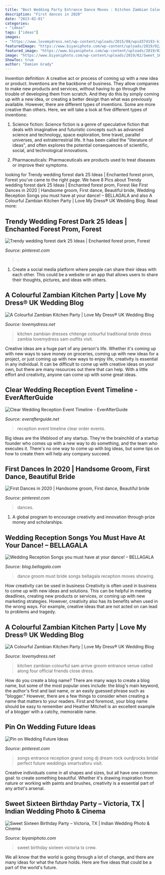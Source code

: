 ```yaml
---
title: "Best Wedding Party Entrance Dance Moves : Kitchen Zambian Colourful Sam Arrive Groom Entrance Venue Called Along Four Official Friends Close Dress"
description: "First dances in 2020"
date: "2023-02-01"
categories:
- "ideas"
tags: ["ideas"]
images:
- "https://www.lovemydress.net/wp-content/uploads/2015/08/wpid374193-kitchen-party-9.jpg"
featuredImage: "https://www.biyaniphoto.com/wp-content/uploads/2019/02/Sweet_16_Birthday_Party_Photos_Victoria_TX_09.jpg"
featured_image: "https://www.biyaniphoto.com/wp-content/uploads/2019/02/Sweet_16_Birthday_Party_Photos_Victoria_TX_09.jpg"
image: "https://www.biyaniphoto.com/wp-content/uploads/2019/02/Sweet_16_Birthday_Party_Photos_Victoria_TX_09.jpg"
ShowToc: true
author: "Damien Grady"
---
```



Invention definition: A creative act or process of coming up with a new idea or product.
Inventions are the backbone of business. They allow companies to make new products and services, without having to go through the trouble of developing them from scratch. And they do this by simply coming up with a new idea, or creating a better design than what was previously available.
However, there are different types of inventions. Some are more creative than others. Here, we will take a look at five different types of inventions:

1) Science fiction: Science fiction is a genre of speculative fiction that deals with imaginative and futuristic concepts such as advanced science and technology, space exploration, time travel, parallel universes, and extraterrestrial life. It has been called the "literature of ideas", and often explores the potential consequences of scientific, social, and technological innovations.

2) Pharmaceuticals: Pharmaceuticals are products used to treat diseases or improve their symptoms.

	

		
looking for Trendy wedding forest dark 25 Ideas | Enchanted forest prom, Forest you've came to the right page. We have 8 Pics about Trendy wedding forest dark 25 Ideas | Enchanted forest prom, Forest like First Dances in 2020 | Handsome groom, First dance, Beautiful bride, Wedding Reception Songs you must have at your dance! – BELLAGALA and also A Colourful Zambian Kitchen Party | Love My Dress® UK Wedding Blog. Read more:
		
    
## Trendy Wedding Forest Dark 25 Ideas | Enchanted Forest Prom, Forest

<img loading=lazy src="https://i.pinimg.com/736x/71/0b/92/710b92f9e3b600036f66247de67df957.jpg" onerror="this.onerror=null;this.src='https://tse2.mm.bing.net/th?id=OIP.pKzqAIv6_vSmyjrnQqEF5gAAAA&amp;pid=15.1';" alt="Trendy wedding forest dark 25 Ideas | Enchanted forest prom, Forest">

_Source: pinterest.com_

>. 

	

1. Create a social media platform where people can share their ideas with each other. This could be a website or an app that allows users to share their thoughts, pictures, and ideas with others. 

    
## A Colourful Zambian Kitchen Party | Love My Dress® UK Wedding Blog

<img loading=lazy src="https://www.lovemydress.net/wp-content/uploads/2015/08/wpid374195-kitchen-party-10.jpg" onerror="this.onerror=null;this.src='https://tse1.mm.bing.net/th?id=OIP.k8h-XSsof8pz1pt3dpTmKAHaE8&amp;pid=15.1';" alt="A Colourful Zambian Kitchen Party | Love My Dress® UK Wedding Blog">

_Source: lovemydress.net_

>kitchen zambian dresses chitenge colourful traditional bride dress zambia lovemydress sam outfits visit. 

	

Creative ideas are a huge part of any person's life. Whether it's coming up with new ways to save money on groceries, coming up with new ideas for a project, or just coming up with new ways to enjoy life, creativity is essential in any individual. It can be difficult to come up with creative ideas on your own, but there are many resources out there that can help. With a little effort and creativity, anyone can come up with some great ideas.

    
## Clear Wedding Reception Event Timeline - EverAfterGuide

<img loading=lazy src="http://img.everafterguide.net/s/upload/images/2016/03/517e14cb84845d058f1f24529ff38a1e.jpg" onerror="this.onerror=null;this.src='https://tse2.mm.bing.net/th?id=OIP.rfwHRXiZxTEi9h-IUc-_YgHaFZ&amp;pid=15.1';" alt="Clear Wedding Reception Event Timeline - EverAfterGuide">

_Source: everafterguide.net_

>reception event timeline clear order events. 

	

Big ideas are the lifeblood of any startup. They're the brainchild of a startup founder who comes up with a new way to do something, and the team who executes it. There's no one way to come up with big ideas, but some tips on how to create them will help any company succeed.

    
## First Dances In 2020 | Handsome Groom, First Dance, Beautiful Bride

<img loading=lazy src="https://i.pinimg.com/736x/87/50/1a/87501a9ed8c0b7122d73ec428b658a65.jpg" onerror="this.onerror=null;this.src='https://tse2.mm.bing.net/th?id=OIP.WCgZ2CGq2ICyoUu4nMXb9AHaLH&amp;pid=15.1';" alt="First Dances in 2020 | Handsome groom, First dance, Beautiful bride">

_Source: pinterest.com_

>dances. 

	

1. A global program to encourage creativity and innovation through prize money and scholarships. 

    
## Wedding Reception Songs You Must Have At Your Dance! – BELLAGALA

<img loading=lazy src="http://blog.bellagala.com/wp-content/uploads/2011/03/dance_minneapolis-wedding-photographer_004.jpg" onerror="this.onerror=null;this.src='https://tse2.mm.bing.net/th?id=OIP.uHmK27kqQq8na-FbKKC3YwHaLH&amp;pid=15.1';" alt="Wedding Reception Songs you must have at your dance! – BELLAGALA">

_Source: blog.bellagala.com_

>dance groom must bride songs bellagala reception moves showing. 

	

How creativity can be used in business
Creativity is often used in business to come up with new ideas and solutions. This can be helpful in meeting deadlines, creating new products or services, or coming up with new marketing strategies. However, creativity also has its benefits when used in the wrong ways. For example, creative ideas that are not acted on can lead to problems and tragedy.

    
## A Colourful Zambian Kitchen Party | Love My Dress® UK Wedding Blog

<img loading=lazy src="https://www.lovemydress.net/wp-content/uploads/2015/08/wpid374193-kitchen-party-9.jpg" onerror="this.onerror=null;this.src='https://tse3.mm.bing.net/th?id=OIP.0YG7GcGmNRPQbS3Dc-5UVwHaE8&amp;pid=15.1';" alt="A Colourful Zambian Kitchen Party | Love My Dress® UK Wedding Blog">

_Source: lovemydress.net_

>kitchen zambian colourful sam arrive groom entrance venue called along four official friends close dress. 

	

How do you create a blog name?
There are many ways to create a blog name, but some of the most popular ones include: the blog's main keyword, the author's first and last name, or an easily guessed phrase such as "blogger." However, there are a few things to consider when creating a name that matters to your readers. First and foremost, your blog name should be easy to remember and Heather Mitchell is an excellent example of a blogger with a catchy, memorable name.

    
## Pin On Wedding Future Ideas

<img loading=lazy src="https://i.pinimg.com/originals/80/cc/cd/80cccd10ac542e3a28b1bb43aecee6ad.jpg" onerror="this.onerror=null;this.src='https://tse2.mm.bing.net/th?id=OIP.1i09GZYDVRP2laznS29nrQHaJ4&amp;pid=15.1';" alt="Pin on Wedding Future Ideas">

_Source: pinterest.com_

>songs entrance reception grand song dj dream rock ourdjrocks bridal perfect future weddings smartvaforu visit. 

	

Creative individuals come in all shapes and sizes, but all have one common goal: to create something beautiful. Whether it's drawing inspiration from nature or working with paints and brushes, creativity is a essential part of any artist's arsenal.

    
## Sweet Sixteen Birthday Party – Victoria, TX | Indian Wedding Photo &amp; Cinema

<img loading=lazy src="https://www.biyaniphoto.com/wp-content/uploads/2019/02/Sweet_16_Birthday_Party_Photos_Victoria_TX_09.jpg" onerror="this.onerror=null;this.src='https://tse2.mm.bing.net/th?id=OIP.rYqdd04CPnyW2mpiNoNJcwHaE8&amp;pid=15.1';" alt="Sweet Sixteen Birthday Party – Victoria, TX | Indian Wedding Photo &amp; Cinema">

_Source: biyaniphoto.com_

>sweet birthday sixteen victoria tx crew. 

	

We all know that the world is going through a lot of change, and there are many ideas for what the future holds. Here are five ideas that could be a part of the world's future.

